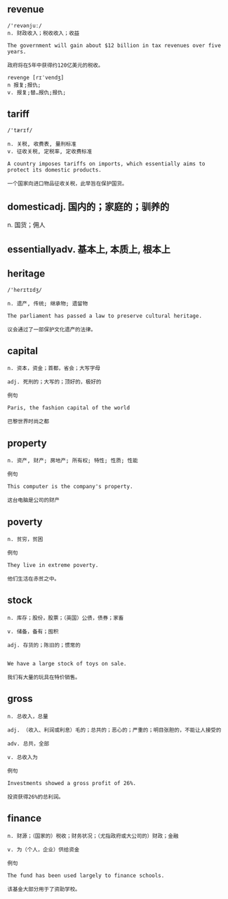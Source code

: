 ## revenue
```
/'revənjuː/
n. 财政收入；税收收入；收益

The government will gain about $12 billion in tax revenues over five years.

政府将在5年中获得约120亿美元的税收。

revenge [rɪˈvendʒ]
n 报复;报仇;
v. 报复;替…报仇;报仇;
```

## tariff
```
/'tærɪf/

n. 关税, 收费表, 量刑标准
v. 征收关税, 定税率, 定收费标准

A country imposes tariffs on imports, which essentially aims to protect its domestic products.

一个国家向进口物品征收关税，此举旨在保护国货。
```
## domesticadj. 国内的；家庭的；驯养的

n. 国货；佣人
## essentiallyadv. 基本上, 本质上, 根本上

## heritage
```
/'herɪtɪdʒ/

n. 遗产, 传统; 继承物; 遗留物

The parliament has passed a law to preserve cultural heritage.

议会通过了一部保护文化遗产的法律。
```
## capital
```
n. 资本，资金；首都，省会；大写字母

adj. 死刑的；大写的；顶好的，极好的

例句

Paris, the fashion capital of the world

巴黎世界时尚之都
```
## property
```
n. 资产, 财产; 房地产; 所有权; 特性; 性质; 性能

例句

This computer is the company's property.

这台电脑是公司的财产
```
## poverty
```
n. 贫穷，贫困

例句

They live in extreme poverty.

他们生活在赤贫之中。
```
## stock
```
n. 库存；股份，股票；（英国）公债，债券；家畜

v. 储备，备有；囤积

adj. 存货的；陈旧的；惯常的


We have a large stock of toys on sale.

我们有大量的玩具在特价销售。
```
## gross
```
n. 总收入，总量

adj. （收入、利润或利息）毛的；总共的；恶心的；严重的；明目张胆的，不能让人接受的

adv. 总共，全部

v. 总收入为

例句

Investments showed a gross profit of 26%.

投资获得26%的总利润。

```
## finance
```
n. 财源；（国家的）税收；财务状况；（尤指政府或大公司的）财政；金融

v. 为（个人，企业）供给资金

例句

The fund has been used largely to finance schools.

该基金大部分用于了资助学校。
```